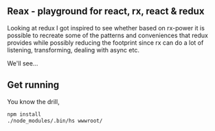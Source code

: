 ## Reax - playground for react, rx, react & redux

Looking at redux I got inspired to see whether based on rx-power
it is possible to recreate some of the patterns and conveniences
that redux provides while possibly reducing the footprint since
rx can do a lot of listening, transforming, dealing with async etc.

We'll see...

## Get running

You know the drill,

```bash
npm install
./node_modules/.bin/hs wwwroot/
```